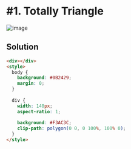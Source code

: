 # #1. Totally Triangle
![image](https://user-images.githubusercontent.com/88684972/198737115-29bda957-dfb7-47eb-99af-e4933dafcadf.png)

## Solution
```html
<div></div>
<style>
  body {
    background: #0B2429;
    margin: 0;
  }
  
  div {
    width: 140px;
    aspect-ratio: 1;
    
    background: #F3AC3C;
    clip-path: polygon(0 0, 0 100%, 100% 0);
  }
</style>
```
